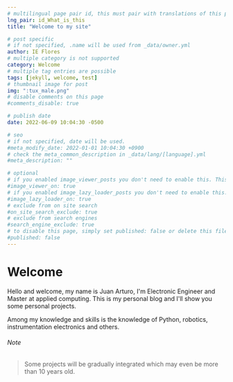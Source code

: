 ```yaml
---
# multilingual page pair id, this must pair with translations of this page. (This name must be unique)
lng_pair: id_What_is_this
title: "Welcome to my site"

# post specific
# if not specified, .name will be used from _data/owner.yml
author: IE Flores
# multiple category is not supported
category: Welcome
# multiple tag entries are possible
tags: [jekyll, welcome, test]
# thumbnail image for post
img: ":tux_male.png"
# disable comments on this page
#comments_disable: true

# publish date
date: 2022-06-09 10:04:30 -0500

# seo
# if not specified, date will be used.
#meta_modify_date: 2022-01-01 10:04:30 +0900
# check the meta_common_description in _data/lang/[language].yml
#meta_description: ""

# optional
# if you enabled image_viewer_posts you don't need to enable this. This is only if image_viewer_posts = false
#image_viewer_on: true
# if you enabled image_lazy_loader_posts you don't need to enable this. This is only if image_lazy_loader_posts = false
#image_lazy_loader_on: true
# exclude from on site search
#on_site_search_exclude: true
# exclude from search engines
#search_engine_exclude: true
# to disable this page, simply set published: false or delete this file
#published: false
---
```

<!-- outline-start -->

# Welcome

Hello and welcome, my name is Juan Arturo, I&apos;m Electronic Engineer and Master at applied computing. This is my personal blog and I&apos;ll show you some personal projects.

Among my knowledge and skills is the knowledge of Python, robotics, instrumentation electronics and others.

###### Note
> Some projects will be gradually integrated which may even be more than 10 years old.
